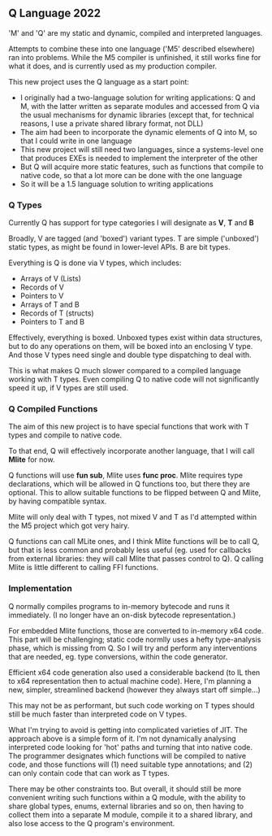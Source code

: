 ## Q Language 2022

'M' and 'Q' are my static and dynamic, compiled and interpreted languages.

Attempts to combine these into one language ('M5' described elsewhere) ran into problems. While the M5 compiler is unfinished, it still works fine for what it does, and is currently used as my production compiler.

This new project uses the Q language as a start point:

* I originally had a two-language solution for writing applications: Q and M, with the latter written as separate modules and accessed from Q via the usual mechanisms for dynamic libraries (except that, for technical reasons, I use a private shared library format, not DLL)
* The aim had been to incorporate the dynamic elements of Q into M, so that I could write in one language
* This new project will still need two languages, since a systems-level one that produces EXEs is needed to implement the interpreter of the other
* But Q will acquire more static features, such as functions that compile to native code, so that a lot more can be done with the one language
* So it will be a 1.5 language solution to writing applications

### Q Types

Currently Q has support for type categories I will designate as **V**, **T** and **B**

Broadly, V are tagged (and 'boxed') variant types. T are simple ('unboxed') static types, as might be found in lower-level APIs. B are bit types.

Everything is Q is done via V types, which includes:

* Arrays of V (Lists)
* Records of V
* Pointers to V
* Arrays of T and B
* Records of T (structs)
* Pointers to T and B

Effectively, everything is boxed. Unboxed types exist within data structures, but to do any operations on them, will be boxed into an enclosing V type. And those V types need single and double type dispatching to deal with.

This is what makes Q much slower compared to a compiled language working with T types. Even compiling Q to native code will not significantly speed it up, if V types are still used.

### Q Compiled Functions

The aim of this new project is to have special functions that work with T types and compile to native code.

To that end, Q will effectively incorporate another language, that I will call **Mlite** for now.

Q functions will use **fun sub**, Mlite uses **func proc**. Mlite requires type declarations, which will be allowed in Q functions too, but there they are optional. This to allow suitable functions to be flipped between Q and Mlite, by having compatible syntax.

Mlite will only deal with T types, not mixed V and T as I'd attempted within the M5 project which got very hairy.

Q functions can call MLite ones, and I think Mlite functions will be to call Q, but that is less common and probably less useful (eg. used for callbacks from external libraries: they will call Mlite that passes control to Q). Q calling Mlite is little different to calling FFI functions.

### Implementation

Q normally compiles programs to in-memory bytecode and runs it immediately. (I no longer have an on-disk bytecode representation.)

For embedded Mlite functions, those are converted to in-memory x64 code. This part will be challenging; static code normlly uses a hefty type-analysis phase, which is missing from Q. So I will try and perform any interventions that are needed, eg. type conversions, within the code generator.

Efficient x64 code generation also used a considerable backend (to IL then to x64 representation then to actual machine code). Here, I'm planning a new, simpler,  streamlined backend (however they always start off simple...)

This may not be as performant, but such code working on T types should still be much faster than interpreted code on V types.

What I'm trying to avoid is getting into complicated varieties of JIT. The approach above is a simple form of it. I'm not dynamically analysing interpreted code looking for 'hot' paths and turning that into native code. The programmer designates which functions will be compiled to native code, and those functions will (1) need suitable type annotations; and (2) can only contain code that can work as T types.

There may be other constraints too. But overall, it should still be more convenient writing such functions within a Q module, with the ability to share global types, enums, external libraries and so on, then having to collect them into a separate M module, compile it to a shared library, and also lose access to the Q program's environment.

